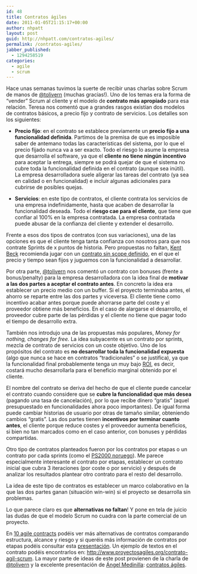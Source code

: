 ```yaml
---
id: 48
title: Contratos ágiles
date: 2011-01-05T21:15:17+00:00
author: nhpatt
layout: post
guid: http://nhpatt.com/contratos-agiles/
permalink: /contratos-agiles/
jabber_published:
  - 1294258519
categories:
  - agile
  - scrum
---
```

Hace unas semanas tuvimos la suerte de recibir unas charlas sobre Scrum de manos de [@tolivern](https://twitter.com/tolivern) (muchas gracias!). Uno de los temas era la forma de &#8220;vender&#8221; Scrum al cliente y el modelo de **contrato más apropiado** para esa relación. Teresa nos comentó que a grandes rasgos existían dos modelos de contratos básicos, a precio fijo y contrato de servicios. Los detalles son los siguientes:

  * **Precio fijo**: en el contrato se establece previamente un **precio fijo a una funcionalidad definida**. Partimos de la premisa de que es imposible saber de antemano todas las características del sistema, por lo que el precio fijado nunca va a ser exacto. Todo el riesgo lo asume la empresa que desarrolla el software, ya que el **cliente no tiene ningún incentivo** para aceptar la entrega, siempre se podrá quejar de que el sistema no cubre toda la funcionalidad definida en el contrato (aunque sea inútil). La empresa desarrolladora suele aligerar las tareas del contrato (ya sea en calidad o en funcionalidad) e incluir algunas adicionales para cubrirse de posibles quejas.

  * **Servicios**: en este tipo de contratos, el cliente contrata los servicios de una empresa indefinidamente, hasta que acaben de desarrollar la funcionalidad deseada. Todo el **riesgo cae para el cliente**, que tiene que confiar al 100% en la empresa contratada. La empresa contratada puede abusar de la confianza del cliente y extender el desarrollo.

Frente a esos dos tipos de contratos (con sus variaciones), una de las opciones es que el cliente tenga tanta confianza con nosotros para que nos contrate Sprints de x puntos de historia. Pero propuestas no faltan, [Kent Beck](http://en.wikipedia.org/wiki/Kent_Beck) recomienda jugar con un [contrato sin scope definido](http://www.syntropy.co.uk/papers/optionalscope.pdf), en el que el precio y tiempo sean fijos y juguemos con la funcionalidad a desarrollar.

Por otra parte, [@tolivern](https://twitter.com/tolivern) nos comentó un contrato con bonuses (frente a bonus/penalty) para la empresa desarrolladora con la idea final de **motivar a las dos partes a aceptar el contrato antes**. En concreto la idea era establecer un precio medio con un buffer. Si el proyecto terminaba antes, el ahorro se reparte entre las dos partes y viceversa. El cliente tiene como incentivo acabar antes porque puede ahorrarse parte del coste y el proveedor obtiene más beneficios. En el caso de alargarse el desarrollo, el proveedor cubre parte de las pérdidas y el cliente no tiene que pagar todo el tiempo de desarrollo extra.

También nos introdujo una de las propuestas más populares, _Money for nothing, changes for free._ La idea subyacente es un contrato por sprints, mezcla de contrato de servicios con un coste objetivo. Uno de los propósitos del contrato es **no desarrollar toda la funcionalidad expuesta** (algo que nunca se hace en contratos &#8220;tradicionales&#8221; o se justifica), ya que la funcionalidad final probablemente tenga un muy bajo [ROI](http://es.wikipedia.org/wiki/Retorno_de_la_inversi%C3%B3n), es decir, costará mucho desarrollarla para el beneficio marginal obtenido por el cliente.

El nombre del contrato se deriva del hecho de que el cliente puede cancelar el contrato cuando considere que se **cubre la funcionalidad que más desea** (pagando una tasa de cancelación), por lo que recibe dinero &#8220;gratis&#8221; (aquel presupuestado en funcionalidades ahora poco importantes). De igual forma puede cambiar historias de usuario por otras de tamaño similar, obteniendo cambios &#8220;gratis&#8221;. Las dos partes tienen **incentivos por terminar cuanto antes**, el cliente porque reduce costes y el proveedor aumenta beneficios, si bien no tan marcados como en el caso anterior, con bonuses y pérdidas compartidas.

Otro tipo de contratos planteados fueron por los contratos por etapas o un contrato por cada sprints (como el [PS2000 noruego](http://www.dataforeningen.no/it-contract-standards.146223.no.html)). Me parece especialmente interesante el contrato por etapas, establecer un contrato inicial que cubra 3 iteraciones (por coste o por servicio) y después de analizar los resultados plantear otro contrato para el resto del desarrollo.

La idea de este tipo de contratos es establecer un marco colaborativo en la que las dos partes ganan (situación win-win) si el proyecto se desarrolla sin problemas.

Lo que parece claro es que **alternativas no faltan**! Y pone en tela de juicio las dudas de que el modelo Scrum no cuadra con la parte comercial de un proyecto.

En [10 agile contracts](https://www.scrumalliance.org/resource_download/1119) podéis ver más alternativas de contratos comparando estructura, alcance y riesgo y si queréis más información de contratos por etapas podéis consultar esta [presentación](http://coactivate.org/projects/agile-contracts/presentations/Agile-Contracts-at-Scrum-Gathering.pdf). Un ejemplo de textos en el contrato podéis encontrarlos en: <http://www.proyectosagiles.org/contrato-agil-scrum>. La mayor parte de ideas de este post provienen de la charla de [@tolivern](https://twitter.com/tolivern) y la excelente presentación de [Ángel Medinilla](http://www.presionblogosferica.com/): [contratos ágiles](http://www.slideshare.net/proyectalis/090603-contratos-giles).

